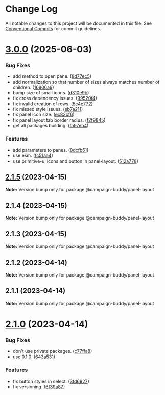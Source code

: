 # Change Log

All notable changes to this project will be documented in this file.
See [Conventional Commits](https://conventionalcommits.org) for commit guidelines.

# [3.0.0](https://github.com/Campaign-Buddy/campaign-buddy-packages/compare/v2.1.5...v3.0.0) (2025-06-03)

### Bug Fixes

- add method to open pane. ([8d77ec5](https://github.com/Campaign-Buddy/campaign-buddy-packages/commit/8d77ec57638e19aafbd702ae3aa280ad0f43f6ef))
- add normalization so that number of sizes always matches number of children. ([16806a9](https://github.com/Campaign-Buddy/campaign-buddy-packages/commit/16806a91f9be9f28914823e2e62ac37fe49401a9))
- bump size of small icons. ([d310e9b](https://github.com/Campaign-Buddy/campaign-buddy-packages/commit/d310e9b0a6db2230010391b9a0c9d8f573b26357))
- fix cross dependency issues. ([99520f4](https://github.com/Campaign-Buddy/campaign-buddy-packages/commit/99520f49845f976eceaf3b7d27a34bcc969c676e))
- fix invalid creation of rows. ([5c4c772](https://github.com/Campaign-Buddy/campaign-buddy-packages/commit/5c4c7723935543ce286662bfd2723b537fdfb65b))
- fix missed style issues. ([eb7a211](https://github.com/Campaign-Buddy/campaign-buddy-packages/commit/eb7a211aa038c6af52dd0aa53faf6e0432be3879))
- fix panel icon size. ([ec83cf6](https://github.com/Campaign-Buddy/campaign-buddy-packages/commit/ec83cf69595cef3e2c48c316d44f6406a0c3d5ee))
- fix panel layout tab border radius. ([f2f9845](https://github.com/Campaign-Buddy/campaign-buddy-packages/commit/f2f9845617374458aeb0f545ac9efa1341bd8586))
- get all packages building. ([fa97eb4](https://github.com/Campaign-Buddy/campaign-buddy-packages/commit/fa97eb46c6d90a32344c224082646b067049761f))

### Features

- add parameters to panes. ([8dcfb51](https://github.com/Campaign-Buddy/campaign-buddy-packages/commit/8dcfb514ae6dd2ae85514dad69fe42d8c2687f31))
- use esm. ([fc51aa4](https://github.com/Campaign-Buddy/campaign-buddy-packages/commit/fc51aa47a266d1f766a4a7ad125b1643d1b9893c))
- use primitive-ui icons and button in panel-layout. ([512a778](https://github.com/Campaign-Buddy/campaign-buddy-packages/commit/512a778dd318f598222725a1e271aed7ec6a3510))

## [2.1.5](https://github.com/Campaign-Buddy/campaign-buddy-packages/compare/v2.1.4...v2.1.5) (2023-04-15)

**Note:** Version bump only for package @campaign-buddy/panel-layout

## 2.1.4 (2023-04-15)

**Note:** Version bump only for package @campaign-buddy/panel-layout

## 2.1.3 (2023-04-15)

**Note:** Version bump only for package @campaign-buddy/panel-layout

## 2.1.2 (2023-04-14)

**Note:** Version bump only for package @campaign-buddy/panel-layout

## 2.1.1 (2023-04-14)

**Note:** Version bump only for package @campaign-buddy/panel-layout

# [2.1.0](https://github.com/Campaign-Buddy/campaign-buddy-packages/compare/v0.1.0...v2.1.0) (2023-04-14)

### Bug Fixes

- don't use private packages. ([c77ffa8](https://github.com/Campaign-Buddy/campaign-buddy-packages/commit/c77ffa86af7fd5a96338f2a9793572b94844d8af))
- use 0.1.0. ([643a531](https://github.com/Campaign-Buddy/campaign-buddy-packages/commit/643a53115d365fc4523a22e018a8db0c009510be))

### Features

- fix button styles in select. ([3fd6927](https://github.com/Campaign-Buddy/campaign-buddy-packages/commit/3fd69272473f3d33fa4196ef4ec33ad56e05279f))
- fix versioning. ([6f39a87](https://github.com/Campaign-Buddy/campaign-buddy-packages/commit/6f39a87b85365175f175e177d4f4ca3edd20b2e8))
